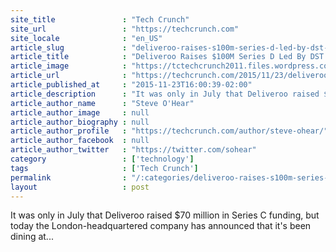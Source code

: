 ```yaml
---
site_title               : "Tech Crunch"
site_url                 : "https://techcrunch.com"
site_locale              : "en_US"
article_slug             : "deliveroo-raises-s100m-series-d-led-by-dst-and-greenoaks-expands-to-middle-east-and-asia"
article_title            : "Deliveroo Raises $100M Series D Led By DST And Greenoaks, Expands To Middle East And Asia"
article_image            : "https://tctechcrunch2011.files.wordpress.com/2015/11/moped-1.jpg?w=764&h=400&crop=1"
article_url              : "https://techcrunch.com/2015/11/23/deliveroo-series-d/"
article_published_at     : "2015-11-23T16:00:39-02:00"
article_description      : "It was only in July that Deliveroo raised $70 million in Series C funding, but today the London-headquartered company has announced that it's been dining at..."
article_author_name      : "Steve O'Hear"
article_author_image     : null
article_author_biography : null
article_author_profile   : "https://techcrunch.com/author/steve-ohear/"
article_author_facebook  : null
article_author_twitter   : "https://twitter.com/sohear"
category                 : ['technology']
tags                     : ['Tech Crunch']
permalink                : "/:categories/deliveroo-raises-s100m-series-d-led-by-dst-and-greenoaks-expands-to-middle-east-and-asia/"
layout                   : post
---
```


It was only in July that Deliveroo raised $70 million in Series C funding, but today the London-headquartered company has announced that it's been dining at...
